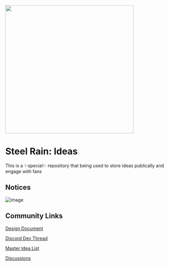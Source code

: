 <img src="https://github.com/user-attachments/assets/3d60e931-ea9c-4352-b031-d3bc7eb03d4b" width="400">

# Steel Rain: Ideas
This is a ✨special✨ repository that being used to store ideas publically and engage with fans

## Notices
![image](https://github.com/user-attachments/assets/e626f184-5e52-49da-861e-0f39412bbe16)


## Community Links

[Design Document](https://docs.google.com/document/d/13p3aOpRuJ4XrF7Kd7GaAJ1oIO2DYR5Aind0qVAlW_Qc/edit)

[Discord Dev Thread](https://discord.com/channels/105462288051380224/1277604415813193749)

[Master Idea List](https://github.com/orgs/Citizen-Group/projects/15)

[Discussions](https://github.com/Citizen-Group/SteelRain-Ideas/discussions)
